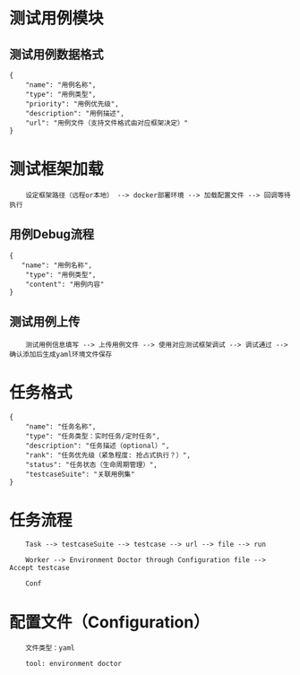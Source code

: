 # 测试用例模块

## 测试用例数据格式
    {
        "name": "用例名称",
        "type": "用例类型",
        "priority": "用例优先级",
        "description": "用例描述",
        "url": "用例文件（支持文件格式由对应框架决定）"
    }

# 测试框架加载
~~~
    设定框架路径（远程or本地） --> docker部署环境 --> 加载配置文件 --> 回调等待执行
~~~ 

## 用例Debug流程

    {
       "name": "用例名称",
        "type": "用例类型", 
        "content": "用例内容"
    }

## 测试用例上传

~~~ 
    测试用例信息填写 --> 上传用例文件 --> 使用对应测试框架调试 --> 调试通过 --> 确认添加后生成yaml环境文件保存
~~~ 


# 任务格式
    
    {
        "name": "任务名称",
        "type": "任务类型：实时任务/定时任务",
        "description": "任务描述（optional）",
        "rank": "任务优先级（紧急程度: 抢占式执行？）",
        "status": "任务状态（生命周期管理）",
        "testcaseSuite": "关联用例集"
    }

# 任务流程

~~~ 
    Task --> testcaseSuite --> testcase --> url --> file --> run
    
    Worker --> Environment Doctor through Configuration file --> Accept testcase
    
    Conf
~~~ 

# 配置文件（Configuration）

~~~ 
    文件类型：yaml
    
    tool: environment doctor
~~~ 